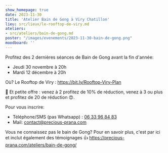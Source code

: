 ```yaml
---
show_homepage: true
date: 2023-11-30
title: 'Atelier Bain de Gong à Viry Chatillon'
lieu: src/lieux/le-rooftop-de-viry.md
ateliers:
- src/ateliers/bain-de-gong.md
poster: "/images/evenements/2023-11-30-bain-de-gong.png"
moodboard: ''
---
```


Profitez des 2 dernières séances de Bain de Gong avant la fin d'année:
- Jeudi 30 novembre à 20h
- Mardi 12 décembre à 20h

Où? Le Rooftop de Viry : https://bit.ly/Rooftop-Viry-Plan

🎁 Et petite offre : venez à 2 profitez de 10% de réduction, venez à 3 ou plus et profitez de 20 de réduction 😍.

Pour vous inscrire:
- Téléphone/SMS (pas Whatsapp) : [06 33 96 84 83](tel:0633968483)
- Mail: contact@precious-prana.com

Vous ne connaissez pas le bain de Gong? Pour en savoir plus, c'est par ici et
inclut également des témoignages 👍
https://precious-prana.com/ateliers/bain-de-gong/